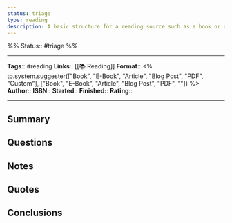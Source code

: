 ```yaml
---
status: triage
type: reading
description: A basic structure for a reading source such as a book or article
---
```

%%
Status:: #triage 
%%

---
**Tags**:: #reading
**Links**:: [[📚 Reading]]
**Format**:: <% tp.system.suggester(["Book", "E-Book", "Article", "Blog Post", "PDF", "Custom"], ["Book", "E-Book", "Article", "Blog Post", "PDF", ""]) %>
**Author**:: 
**ISBN**::
**Started**::
**Finished:**:
**Rating**::

---

## Summary
<!-- Enter a brief summary of the book here, this can be copied from a website or a picture from a book jacket -->

## Questions
<!-- What Questions do you want answered by this book? Do you have any assumptions about what you might learn? -->

## Notes
<!-- Notes made from reading -->

## Quotes
<!-- Quotes that can be used later -->

## Conclusions
<!-- Any conclusions drawn from the book -->